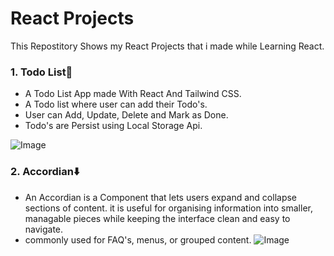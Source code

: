# React Projects
This Repostitory Shows my React Projects that i made while Learning React.

### 1. Todo List📔
- A Todo List App made With React And Tailwind CSS.
- A Todo list where user can add their Todo's.
- User can Add, Update, Delete and Mark as Done.
- Todo's are Persist using Local Storage Api.
 
 ![Image](https://res.cloudinary.com/dqelb5apq/image/upload/v1737288349/Screenshot_2025-01-19_173211_m0xx8q.png)

 ### 2. Accordian⬇️
 - An Accordian is a Component that lets users expand and collapse sections of content. it is useful for organising information into smaller, managable pieces while keeping the interface clean and easy to navigate.
 - commonly used for FAQ's, menus, or grouped content.
 ![Image](https://res.cloudinary.com/dqelb5apq/image/upload/v1737288364/Screenshot_2025-01-17_132820_vojuyj.png)